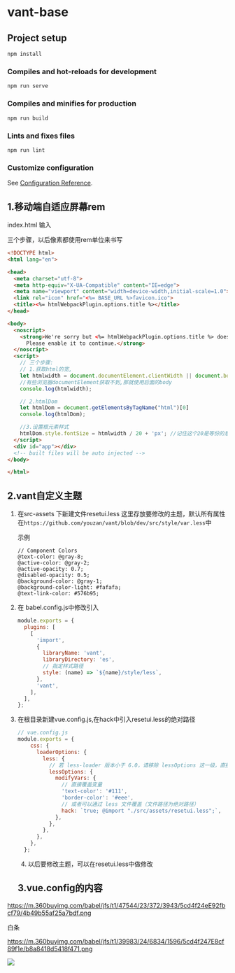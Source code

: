 # vant-base

## Project setup
```
npm install
```

### Compiles and hot-reloads for development
```
npm run serve
```

### Compiles and minifies for production
```
npm run build
```

### Lints and fixes files
```
npm run lint
```

### Customize configuration
See [Configuration Reference](https://cli.vuejs.org/config/).



## 1.移动端自适应屏幕rem



index.html 输入

三个步骤，以后像素都使用rem单位来书写

```html
<!DOCTYPE html>
<html lang="en">

<head>
  <meta charset="utf-8">
  <meta http-equiv="X-UA-Compatible" content="IE=edge">
  <meta name="viewport" content="width=device-width,initial-scale=1.0">
  <link rel="icon" href="<%= BASE_URL %>favicon.ico">
  <title><%= htmlWebpackPlugin.options.title %></title>
</head>

<body>
  <noscript>
    <strong>We're sorry but <%= htmlWebpackPlugin.options.title %> doesn't work properly without JavaScript enabled.
      Please enable it to continue.</strong>
  </noscript>
  <script>
    // 三个步骤:
    // 1.获取html的宽,
    let htmlwidth = document.documentElement.clientWidth || document.body.clientWidth; 
    //有些浏览器documentElement获取不到,那就使用后面的body
    console.log(htmlwidth);

    // 2.htmlDom
    let htmlDom = document.getElementsByTagName("html")[0]
    console.log(htmlDom);

    //3.设置根元素样式
    htmlDom.style.fontSize = htmlwidth / 20 + 'px'; //记住这个20是等份的意思,这样每一份是16px,即1rem=16px;
  </script>
  <div id="app"></div>
  <!-- built files will be auto injected -->
</body>

</html>
```



## 2.vant自定义主题



1. 在src-assets 下新建文件resetui.less 这里存放要修改的主题，默认所有属性在`https://github.com/youzan/vant/blob/dev/src/style/var.less`中

   示例

   ```less
   // Component Colors
   @text-color: @gray-8;
   @active-color: @gray-2;
   @active-opacity: 0.7;
   @disabled-opacity: 0.5;
   @background-color: @gray-1;
   @background-color-light: #fafafa;
   @text-link-color: #576b95;
   ```

   

2. 在 babel.config.js中修改引入

   ```js
   module.exports = {
     plugins: [
       [
         'import',
         {
           libraryName: 'vant',
           libraryDirectory: 'es',
           // 指定样式路径
           style: (name) => `${name}/style/less`,
         },
         'vant',
       ],
     ],
   };
   ```

   

3. 在根目录新建vue.config.js,在hack中引入resetui.less的绝对路径

   ```js
   // vue.config.js
   module.exports = {
       css: {
         loaderOptions: {
           less: {
             // 若 less-loader 版本小于 6.0，请移除 lessOptions 这一级，直接配置选项。
             lessOptions: {
               modifyVars: {
                 // 直接覆盖变量
                 'text-color': '#111',
                 'border-color': '#eee',
                 // 或者可以通过 less 文件覆盖（文件路径为绝对路径）
                 hack: `true; @import "./src/assets/resetui.less";`,
               },
             },
           },
         },
       },
     };
   ```

   4. 以后要修改主题，可以在resetui.less中做修改

   

   ## 3.vue.config的内容




https://m.360buyimg.com/babel/jfs/t1/47544/23/372/3943/5cd4f24eE92fbcf79/4b49b55af25a7bdf.png

白条

https://m.360buyimg.com/babel/jfs/t1/39983/24/6834/1596/5cd4f247E8cf89f1e/b8a8418d5418f471.png



<img src="https://yanxuan-item.nosdn.127.net/dbf3572d55dbae2201fc9c24f7969fc6.jpg?type=webp&amp;imageView&amp;quality=75&amp;thumbnail=750x0">